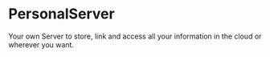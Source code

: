 # PersonalServer 
Your own Server to store, link and access all your information in the cloud or wherever you want.
